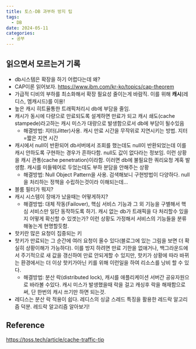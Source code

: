 ```yaml
---
title: 토스-DB 과부하 방지 팁
tags:
  - DB
date: 2024-05-11
categories:
  - 공부
---
```


## 읽으면서 모르는거 기록

- db시스템은 확장을 하기 어렵다는데 왜?
- CAP이론 읽어보자. https://www.ibm.com/kr-ko/topics/cap-theorem
- 가급적 디비의 부하를 최소화해서 확장 필요성 줄이는게 바람직. 이를 위해 **캐시**(레디스, 멤캐시드)를 이용!
- 높은 캐시 히트율통한 트래픽처리시 db에 부담을 줄임.
- 캐시가 동시에 다량으로 만료되도록 설계하면 만료가 되고 캐시 쇄도(cache stampede)라고하는 캐시 미스가 대량으로 발생함으로서 db에 부담이 될수있음
    - 해결방법: 지터(Jitter)사용. 캐시 만료 시간을 무작위로 지연시키는 방법. 지터=짧은 지연 시간
- 캐시에서 null이 반환되어 db서버에서 조회를 했는데도 null이 반환되었는데 이를 캐시 안하도록 구현하는 경우가 흔하다함. null도 값이 없다라는 정보임. 이런 상황을 캐시 관통(cache
  penetration)이라함. 이러면 db에 불필요한 쿼리요청 계혹 발생함. 캐시를 미들웨어로 두었는데도 부하 분담을 안해주는 상황
    - 해결방법: Null Object Pattern을 사용. 검색해보니 구현방법이 다양하다. null을 처리하는 정책을 수립하는것이라 이해되는데...
- 블룸 필터가 뭐지?
- 캐시 시스템이 장애가 났을때는 어떻게하지?
    - 해결방법: 대체 작동(Failover), 핵심 서비스 기능과 그 외 기능을 구별해서 핵심 서비스만 일단 동작하도록 하기. 캐시 없는 db가 트래픽을 다 처리할수 있을지 어떻게 확신할 수 있겟는가? 이런
      상황도 가정해서 서비스의 기능들을 분류해놓는게 현명할듯함.
- 핫키란 많은 요청이 집중되는 키
- 핫키가 만료되는 그 순간에 여러 요청이 올수 있다(블로그에 있는 그림을 보면 더 확실히 상황이해가 가능하다). 이를 방지 하려면 만료 기한을 없애거나, 백그라운드에서 주기적으로 새 값을 갱신하여 만료 안되게할 수
  있지만, 핫키가 상황에 따라 바뀌는 환경에서는 더 이상 핫키가아닌 키를 위해 이런일을 하여 리소스를 낭비 할 수 있다.
    - 해결방법: 분산 락(distributed lock), 캐시를 애플리케이션 서버간 공유자원으로 바라볼 수있다. 캐시 미스가 발생했을때 락을 걸고 캐싱후 락을 해재함으로써, 단 한번의 캐시 쓰기만 하면
      되는것.
- 레디스는 분산 락 적용이 쉽다. 레디스의 싱글 스레드 특징을 활용한 레드락 알고리즘 덕분. 레드락 알고리즘 알아보기!

## Reference

https://toss.tech/article/cache-traffic-tip
